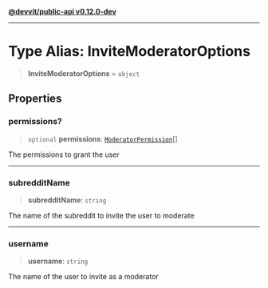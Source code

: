 [**@devvit/public-api v0.12.0-dev**](../../README.md)

---

# Type Alias: InviteModeratorOptions

> **InviteModeratorOptions** = `object`

## Properties

<a id="permissions"></a>

### permissions?

> `optional` **permissions**: [`ModeratorPermission`](../../models/type-aliases/ModeratorPermission.md)[]

The permissions to grant the user

---

<a id="subredditname"></a>

### subredditName

> **subredditName**: `string`

The name of the subreddit to invite the user to moderate

---

<a id="username"></a>

### username

> **username**: `string`

The name of the user to invite as a moderator
